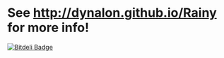 # See <http://dynalon.github.io/Rainy> for more info!

[![Bitdeli Badge](https://d2weczhvl823v0.cloudfront.net/Dynalon/rainy/trend.png)](https://bitdeli.com/free "Bitdeli Badge")
